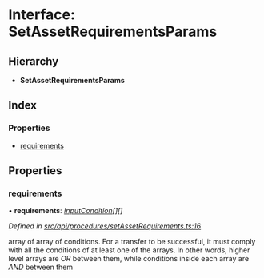 # Interface: SetAssetRequirementsParams

## Hierarchy

* **SetAssetRequirementsParams**

## Index

### Properties

* [requirements](setassetrequirementsparams.md#requirements)

## Properties

###  requirements

• **requirements**: *[InputCondition](../globals.md#inputcondition)[][]*

*Defined in [src/api/procedures/setAssetRequirements.ts:16](https://github.com/PolymathNetwork/polymesh-sdk/blob/31a16a34/src/api/procedures/setAssetRequirements.ts#L16)*

array of array of conditions. For a transfer to be successful, it must comply with all the conditions of at least one of the arrays.
  In other words, higher level arrays are *OR* between them, while conditions inside each array are *AND* between them
